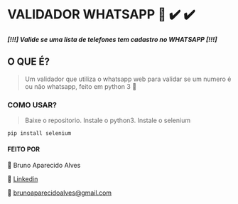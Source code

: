 # VALIDADOR WHATSAPP :iphone: :heavy_check_mark: :heavy_check_mark:
##### [!!!] Valide se uma lista de telefones tem cadastro no WHATSAPP [!!!]


## O QUE É?
> Um validador que utiliza o whatsapp web para validar se um numero é ou não whatsapp, feito em python 3 :green_heart:

### COMO USAR?
> Baixe o repositorio.
> Instale o python3.
> Instale o selenium 
~~~cmd
pip install selenium
~~~

#### FEITO POR

:runner: Bruno Aparecido Alves

:game_die: [Linkedin](https://www.linkedin.com/in/brunoaparecidoalves/)

:e-mail: brunoaparecidoalves@gmail.com


